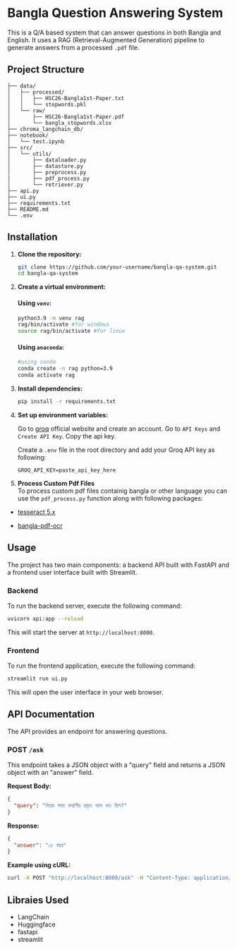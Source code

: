 # Bangla Question Answering System

This is a Q/A based system that can answer questions in both Bangla and English. It uses a RAG (Retrieval-Augmented Generation) pipeline to generate answers from a processed `.pdf` file.

## Project Structure
```
├── data/
│   ├── processed/
│   │   ├── HSC26-Bangla1st-Paper.txt
│   │   └── stopwords.pkl
│   └── raw/
│       ├── HSC26-Bangla1st-Paper.pdf
│       └── bangla_stopwords.xlsx
├── chroma_langchain_db/
├── notebook/
│   └── test.ipynb
├── src/
│   └── utils/
│       ├── dataloader.py
│       ├── datastore.py
│       ├── preprocess.py
|       ├── pdf_process.py  
│       └── retriever.py
├── api.py
├── ui.py
├── requirements.txt
├── README.md
└── .env
```

## Installation

1.  **Clone the repository:**
    ```bash
    git clone https://github.com/your-username/bangla-qa-system.git
    cd bangla-qa-system
    ```

2.  **Create a virtual environment:**
    #### Using `venv`:
    ```bash
    python3.9 -m venv rag
    rag/bin/activate #for windows
    source rag/bin/activate #for linux 
    ```
    #### Using `anaconda`:
    ```bash
    #using conda
    conda create -n rag python=3.9
    conda activate rag
    ```

3.  **Install dependencies:**
    ```bash
    pip install -r requirements.txt
    ```

4.  **Set up environment variables:**

    Go to [groq](https://console.groq.com/home?utm_source=website&utm_medium=outbound_link&utm_campaign=dev_console_click) official website and create an account. Go to `API Keys` and `Create API Key`. Copy the api key.

    Create a `.env` file in the root directory and add your Groq API key as following:
    ```
    GROQ_API_KEY=paste_api_key_here
    ```

5. **Process Custom Pdf Files**  
To process custom pdf files containig bangla or other language you can use the `pdf_process.py` function along with following packages:

- [tesseract 5.x](https://digi.bib.uni-mannheim.de/tesseract/)

- [bangla-pdf-ocr](https://github.com/asiff00/bangla-pdf-ocr)

## Usage

The project has two main components: a backend API built with FastAPI and a frontend user interface built with Streamlit.

### Backend

To run the backend server, execute the following command:
```bash
uvicorn api:app --reload
```
This will start the server at `http://localhost:8000`.

### Frontend

To run the frontend application, execute the following command:
```bash
streamlit run ui.py
```
This will open the user interface in your web browser.

## API Documentation

The API provides an endpoint for answering questions.

### POST `/ask`

This endpoint takes a JSON object with a "query" field and returns a JSON object with an "answer" field.

**Request Body:**
```json
{
  "query": "বিয়ের সময় কল্যাণীর প্রকৃত বয়স কত ছিল?"
}
```

**Response:**
```json
{
  "answer": "১৫ বছর"
}
```

**Example using cURL:**
```bash
curl -X POST "http://localhost:8000/ask" -H "Content-Type: application/json" -d '{"query": "কাকে অনুপমের ভাগ্য দেবতা বলে উল্লেখ করা হয়েছে?"}'
```

## Libraies Used

- LangChain
- Huggingface
- fastapi
- streamlit


